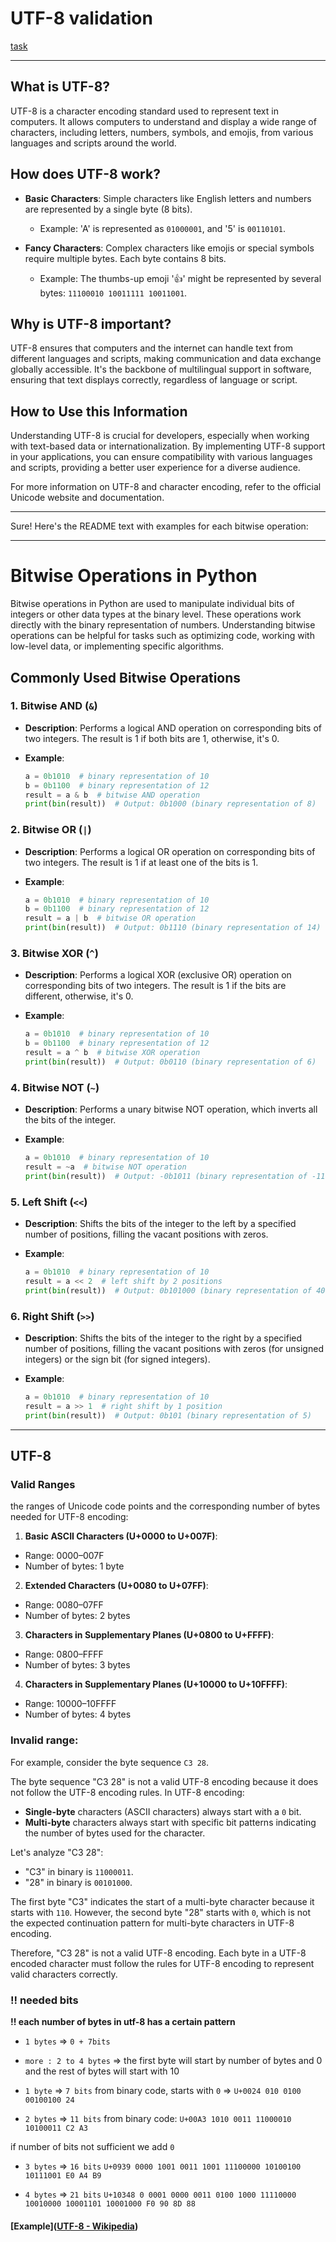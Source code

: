 # UTF-8 validation

[task]()

---

## What is UTF-8?

UTF-8 is a character encoding standard used to represent text in computers. It allows computers to understand and display a wide range of characters, including letters, numbers, symbols, and emojis, from various languages and scripts around the world.

## How does UTF-8 work?

- **Basic Characters**: Simple characters like English letters and numbers are represented by a single byte (8 bits).
  
  - Example: 'A' is represented as `01000001`, and '5' is `00110101`.
- **Fancy Characters**: Complex characters like emojis or special symbols require multiple bytes. Each byte contains 8 bits.
  
  - Example: The thumbs-up emoji '👍' might be represented by several bytes: `11100010 10011111 10011001`.

## Why is UTF-8 important?

UTF-8 ensures that computers and the internet can handle text from different languages and scripts, making communication and data exchange globally accessible. It's the backbone of multilingual support in software, ensuring that text displays correctly, regardless of language or script.

## How to Use this Information

Understanding UTF-8 is crucial for developers, especially when working with text-based data or internationalization. By implementing UTF-8 support in your applications, you can ensure compatibility with various languages and scripts, providing a better user experience for a diverse audience.

For more information on UTF-8 and character encoding, refer to the official Unicode website and documentation.

---

Sure! Here's the README text with examples for each bitwise operation:

---

# Bitwise Operations in Python

Bitwise operations in Python are used to manipulate individual bits of integers or other data types at the binary level. These operations work directly with the binary representation of numbers. Understanding bitwise operations can be helpful for tasks such as optimizing code, working with low-level data, or implementing specific algorithms.

## Commonly Used Bitwise Operations

### 1. Bitwise AND (`&`)

- **Description**: Performs a logical AND operation on corresponding bits of two integers. The result is 1 if both bits are 1, otherwise, it's 0.
  
- **Example**:
  
  ```python
  a = 0b1010  # binary representation of 10
  b = 0b1100  # binary representation of 12
  result = a & b  # bitwise AND operation
  print(bin(result))  # Output: 0b1000 (binary representation of 8)
  ```
  

### 2. Bitwise OR (`|`)

- **Description**: Performs a logical OR operation on corresponding bits of two integers. The result is 1 if at least one of the bits is 1.
  
- **Example**:
  
  ```python
  a = 0b1010  # binary representation of 10
  b = 0b1100  # binary representation of 12
  result = a | b  # bitwise OR operation
  print(bin(result))  # Output: 0b1110 (binary representation of 14)
  ```
  

### 3. Bitwise XOR (`^`)

- **Description**: Performs a logical XOR (exclusive OR) operation on corresponding bits of two integers. The result is 1 if the bits are different, otherwise, it's 0.
  
- **Example**:
  
  ```python
  a = 0b1010  # binary representation of 10
  b = 0b1100  # binary representation of 12
  result = a ^ b  # bitwise XOR operation
  print(bin(result))  # Output: 0b0110 (binary representation of 6)
  ```
  

### 4. Bitwise NOT (`~`)

- **Description**: Performs a unary bitwise NOT operation, which inverts all the bits of the integer.
  
- **Example**:
  
  ```python
  a = 0b1010  # binary representation of 10
  result = ~a  # bitwise NOT operation
  print(bin(result))  # Output: -0b1011 (binary representation of -11)
  ```
  

### 5. Left Shift (`<<`)

- **Description**: Shifts the bits of the integer to the left by a specified number of positions, filling the vacant positions with zeros.
  
- **Example**:
  
  ```python
  a = 0b1010  # binary representation of 10
  result = a << 2  # left shift by 2 positions
  print(bin(result))  # Output: 0b101000 (binary representation of 40)
  ```
  

### 6. Right Shift (`>>`)

- **Description**: Shifts the bits of the integer to the right by a specified number of positions, filling the vacant positions with zeros (for unsigned integers) or the sign bit (for signed integers).
  
- **Example**:
  
  ```python
  a = 0b1010  # binary representation of 10
  result = a >> 1  # right shift by 1 position
  print(bin(result))  # Output: 0b101 (binary representation of 5)
  ```
  

---

## UTF-8

### Valid Ranges

the ranges of Unicode code points and the corresponding number of bytes needed for UTF-8 encoding:

1. **Basic ASCII Characters (U+0000 to U+007F)**:
  
  - Range: 0000–007F
  - Number of bytes: 1 byte
2. **Extended Characters (U+0080 to U+07FF)**:
  
  - Range: 0080–07FF
  - Number of bytes: 2 bytes
3. **Characters in Supplementary Planes (U+0800 to U+FFFF)**:
  
  - Range: 0800–FFFF
  - Number of bytes: 3 bytes
4. **Characters in Supplementary Planes (U+10000 to U+10FFFF)**:
  
  - Range: 10000–10FFFF
  - Number of bytes: 4 bytes

### Invalid range:

For example, consider the byte sequence `C3 28`.

The byte sequence "C3 28" is not a valid UTF-8 encoding because it does not follow the UTF-8 encoding rules. In UTF-8 encoding:

- **Single-byte** characters (ASCII characters) always start with a `0` bit.
- **Multi-byte** characters always start with specific bit patterns indicating the number of bytes used for the character.

Let's analyze "C3 28":

- "C3" in binary is `11000011`.
- "28" in binary is `00101000`.

The first byte "C3" indicates the start of a multi-byte character because it starts with `110`. However, the second byte "28" starts with `0`, which is not the expected continuation pattern for multi-byte characters in UTF-8 encoding.

Therefore, "C3 28" is not a valid UTF-8 encoding. Each byte in a UTF-8 encoded character must follow the rules for UTF-8 encoding to represent valid characters correctly.

### !! needed bits

**!! each number of bytes in utf-8 has a certain pattern**

- `1 bytes` => `0 + 7bits`
  
- `more : 2 to 4 bytes` => the first byte will start by number of bytes and 0 and the rest of bytes will start with 10
  
- `1 byte` => `7 bits` from binary code, starts with `0` => 
  `U+0024 010 0100 00100100 24`
  
- `2 bytes` => `11 bits` from binary code:
  `U+00A3 1010 0011 11000010 10100011 C2 A3`
  

if number of bits not sufficient we add `0`

- `3 bytes` => `16 bits`
  `U+0939 0000 1001 0011 1001 11100000 10100100 10111001 E0 A4 B9`
  
- `4 bytes` => `21 bits`
  `U+10348 0 0001 0000 0011 0100 1000 11110000 10010000 10001101 10001000 F0 90 8D 88`
  

#### [Example]([UTF-8 - Wikipedia](https://en.wikipedia.org/wiki/UTF-8#Examples))